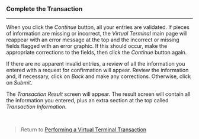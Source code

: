 ### Complete the Transaction
---

<span>When you click the <em>Continue</em> button, all your entries are validated. If pieces of information are missing or incorrect, the <em>Virtual Terminal</em> main page will reappear with an error message at the top and the incorrect or missing fields flagged with an error graphic. If this should occur, make the appropriate corrections to the fields, then click the <em>Continue</em> button again.<span>&nbsp;</span></span>

<span>If there are no apparent invalid entries, a review of all the information you entered with a request for confirmation will appear. Review the information and, if necessary, click on <em>Back</em> and make any corrections. Otherwise, click on <em>Submit</em>.</span>

<span>The <em>Transaction Result</em> screen will appear. The result screen will contain all the information you entered, plus an extra section at the top called <em>Transaction Information</em>.</span>

&nbsp;

> Return to [Performing a Virtual Terminal Transaction][1]

 [1]: http://docs.firstdata.com/org/gateway/node/139
